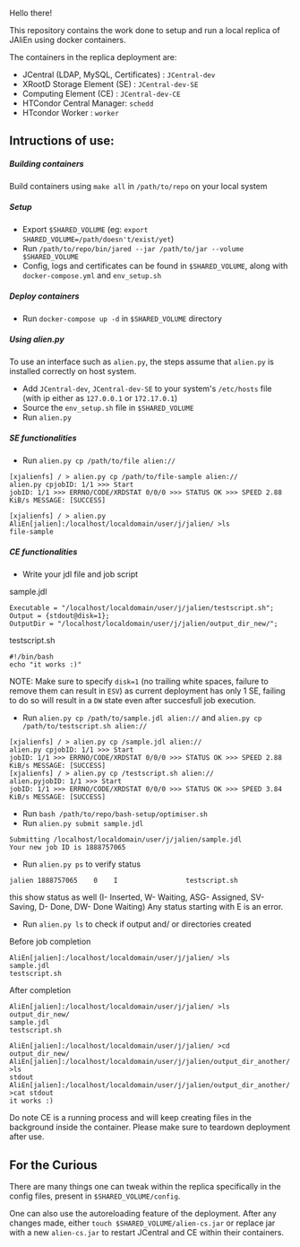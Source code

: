 Hello there!

This repository contains the work done to setup and run a local replica of JAliEn using docker containers. 

The containers in the replica deployment are:
- JCentral (LDAP, MySQL, Certificates) : `JCentral-dev`
- XRootD Storage Element (SE) : `JCentral-dev-SE`
- Computing Element (CE) : `JCentral-dev-CE`
- HTCondor Central Manager: `schedd`
- HTcondor Worker : `worker`

## Intructions of use:

##### Building containers
Build containers using `make all` in `/path/to/repo` on your local system

##### Setup
- Export `$SHARED_VOLUME` (eg: `export SHARED_VOLUME=/path/doesn't/exist/yet`)
- Run `/path/to/repo/bin/jared --jar /path/to/jar --volume $SHARED_VOLUME`
- Config, logs and certificates can be found in `$SHARED_VOLUME`, along with `docker-compose.yml` and `env_setup.sh`

##### Deploy containers
- Run `docker-compose up -d` in `$SHARED_VOLUME` directory

##### Using alien.py
To use an interface such as `alien.py`, the steps assume that `alien.py` is installed correctly on host system.  
- Add `JCentral-dev`, `JCentral-dev-SE` to your system's  `/etc/hosts` file (with ip either as `127.0.0.1` or `172.17.0.1`)
- Source the `env_setup.sh` file in `$SHARED_VOLUME`
- Run `alien.py`

##### SE functionalities
- Run `alien.py cp /path/to/file alien://`

```
[xjalienfs] / > alien.py cp /path/to/file-sample alien://
alien.py cpjobID: 1/1 >>> Start
jobID: 1/1 >>> ERRNO/CODE/XRDSTAT 0/0/0 >>> STATUS OK >>> SPEED 2.88 KiB/s MESSAGE: [SUCCESS]

[xjalienfs] / > alien.py
AliEn[jalien]:/localhost/localdomain/user/j/jalien/ >ls
file-sample
```

##### CE functionalities
- Write your jdl file and job script

sample.jdl

```
Executable = "/localhost/localdomain/user/j/jalien/testscript.sh";
Output = {stdout@disk=1};
OutputDir = "/localhost/localdomain/user/j/jalien/output_dir_new/";
```
testscript.sh

```
#!/bin/bash
echo "it works :)"
```

NOTE: Make sure to specify `disk=1` (no trailing white spaces, failure to remove them can result in `ESV`) as current deployment has only 1 SE, failing to do so will result in a `DW` state even after succesfull job execution. 

- Run `alien.py cp /path/to/sample.jdl alien://` and `alien.py cp /path/to/testscript.sh alien://`

```
[xjalienfs] / > alien.py cp /sample.jdl alien://
alien.py cpjobID: 1/1 >>> Start
jobID: 1/1 >>> ERRNO/CODE/XRDSTAT 0/0/0 >>> STATUS OK >>> SPEED 2.88 KiB/s MESSAGE: [SUCCESS] 
[xjalienfs] / > alien.py cp /testscript.sh alien://
alien.pyjobID: 1/1 >>> Start
jobID: 1/1 >>> ERRNO/CODE/XRDSTAT 0/0/0 >>> STATUS OK >>> SPEED 3.84 KiB/s MESSAGE: [SUCCESS] 
```

- Run `bash /path/to/repo/bash-setup/optimiser.sh`
- Run `alien.py submit sample.jdl`

```
Submitting /localhost/localdomain/user/j/jalien/sample.jdl
Your new job ID is 1888757065
```
- Run `alien.py ps` to verify status

```
jalien 1888757065    0    I                 testscript.sh
```

this show status as well (I- Inserted, W- Waiting, ASG- Assigned, SV- Saving, D- Done, DW- Done Waiting)
Any status starting with E is an error.

- Run `alien.py ls` to check if output and/ or directories created

Before job completion

```
AliEn[jalien]:/localhost/localdomain/user/j/jalien/ >ls
sample.jdl
testscript.sh
```
After completion

```
AliEn[jalien]:/localhost/localdomain/user/j/jalien/ >ls
output_dir_new/
sample.jdl
testscript.sh

AliEn[jalien]:/localhost/localdomain/user/j/jalien/ >cd output_dir_new/
AliEn[jalien]:/localhost/localdomain/user/j/jalien/output_dir_another/ >ls
stdout
AliEn[jalien]:/localhost/localdomain/user/j/jalien/output_dir_another/ >cat stdout
it works :)
```
Do note CE is a running process and will keep creating files in the background inside the container. Please make sure to teardown deployment after use. 

## For the Curious

There are many things one can tweak within the replica specifically in the config files, present in `$SHARED_VOLUME/config`.

One can also use the autoreloading feature of the deployment. After any changes made, either `touch $SHARED_VOLUME/alien-cs.jar` or replace jar with a new `alien-cs.jar` to restart JCentral and CE within their containers. 